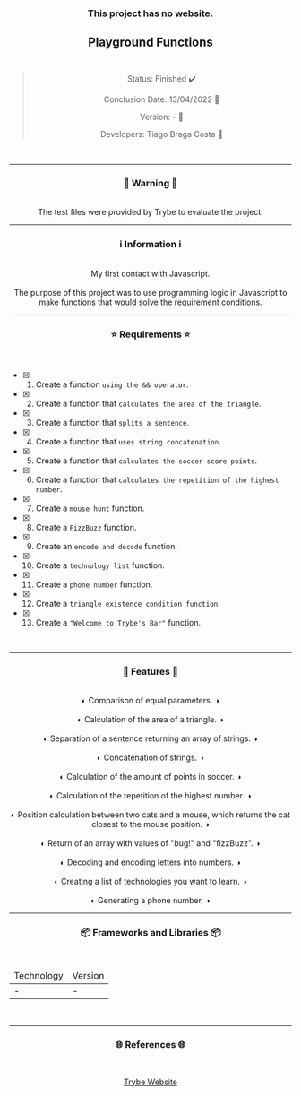 <div align="center">
  <h3>
    This project has no website. 
  <h3>
  <h2>
    Playground Functions
    <br><br>
  </h2>

  > Status: Finished ✔️
  >
  > Conclusion Date: 13/04/2022 📆
  >
  > Version: - 🧪
  >
  > Developers: Tiago Braga Costa 👤

  <br>
  <hr>
  <h3>
    🚨 Warning 🚨
  </h3>
  <br>
  <span> The test files were provided by Trybe to evaluate the project. </span>
  <br>
  <hr>
  <h3>
    ℹ️ Information ℹ️
  </h3>
  <br>
  <span> My first contact with Javascript. </span> 
  <br><br>
  <span> The purpose of this project was to use programming logic in Javascript to make functions that would solve the requirement conditions.  </span>
  <br>
  <hr>
  <h3>
    ⭐ Requirements ⭐
  </h3>
  <div align="left">
  <br>
  
- [X] 1. Create a function `using the && operator`.
- [X] 2. Create a function that `calculates the area of the triangle`.
- [X] 3. Create a function that `splits a sentence`.
- [X] 4. Create a function that `uses string concatenation`.
- [X] 5. Create a function that `calculates the soccer score points`.
- [X] 6. Create a function that `calculates the repetition of the highest number`.
- [X] 7. Create a `mouse hunt` function.
- [X] 8. Create a `FizzBuzz` function.
- [X] 9. Create an `encode and decode` function.
- [X] 10. Create a `technology list` function.
- [X] 11. Create a `phone number` function.
- [X] 12. Create a `triangle existence condition function`.
- [X] 13. Create a `"Welcome to Trybe's Bar"` function.
  </div>
  <br>
  <hr>
  <h3>
    📄 Features 📄
  </h3>
  <br>
  <span> ◐ Comparison of equal parameters. ◑ </span>
  <br><br>
  <span> ◐ Calculation of the area of a triangle. ◑ </span>
  <br><br>
  <span> ◐ Separation of a sentence returning an array of strings. ◑ </span>
  <br><br>
  <span> ◐ Concatenation of strings. ◑ </span>
  <br><br>
  <span> ◐ Calculation of the amount of points in soccer. ◑ </span>
  <br><br>
  <span> ◐ Calculation of the repetition of the highest number. ◑ </span>
  <br><br>
  <span> ◐ Position calculation between two cats and a mouse, which returns the cat closest to the mouse position. ◑ </span>
  <br><br>
  <span> ◐ Return of an array with values of "bug!" and "fizzBuzz". ◑ </span>
  <br><br>
  <span> ◐ Decoding and encoding letters into numbers. ◑ </span>
  <br><br>
  <span> ◐ Creating a list of technologies you want to learn. ◑ </span>
  <br><br>
  <span> ◐ Generating a phone number. ◑ </span>
  <br>
  
  <hr>
  <h3>
    📦 Frameworks and Libraries 📦
  </h3>
  <br>
  <table>
    <thead>
      <td> Technology </td>
      <td> Version </td>
    </thead>
    <tbody>
      <tr>
        <td> - </td>
        <td> - </td>
      </tr>
    </tbody>
  </table>
  <br>
  <hr>
  <h3>
    🌐 References 🌐
  </h3>
    <br>
    <p> <a href="https://www.betrybe.com/"> Trybe Website </a> </p>
</div>

